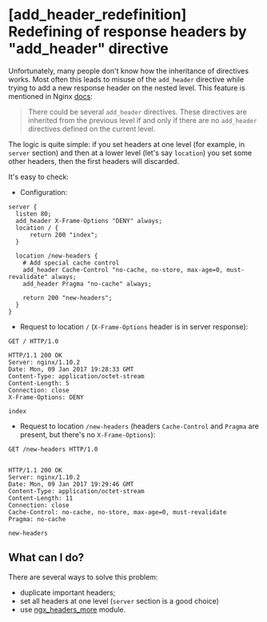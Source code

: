# [add_header_redefinition] Redefining of response headers by  "add_header" directive

Unfortunately, many people don't know how the inheritance of directives works. Most often this leads to misuse of the `add_header` directive while trying to add a new response header on the nested level.
This feature is mentioned in Nginx [docs](http://nginx.org/en/docs/http/ngx_http_headers_module.html#add_header):
> There could be several `add_header` directives. These directives are inherited from the previous level if and only if there are no `add_header` directives defined on the current level.

The logic is quite simple: if you set headers at one level (for example, in `server` section) and then at a lower level (let's say `location`) you set some other headers, then the first headers will discarded.

It's easy to check:
  - Configuration:
```nginx
server {
  listen 80;
  add_header X-Frame-Options "DENY" always;
  location / {
      return 200 "index";
  }

  location /new-headers {
    # Add special cache control
    add_header Cache-Control "no-cache, no-store, max-age=0, must-revalidate" always;
    add_header Pragma "no-cache" always;

    return 200 "new-headers";
  }
}
```
  - Request to location `/` (`X-Frame-Options` header is in server response):
```http
GET / HTTP/1.0

HTTP/1.1 200 OK
Server: nginx/1.10.2
Date: Mon, 09 Jan 2017 19:28:33 GMT
Content-Type: application/octet-stream
Content-Length: 5
Connection: close
X-Frame-Options: DENY

index
```
  - Request to location `/new-headers` (headers `Cache-Control` and `Pragma` are present, but there's no `X-Frame-Options`):
```http
GET /new-headers HTTP/1.0


HTTP/1.1 200 OK
Server: nginx/1.10.2
Date: Mon, 09 Jan 2017 19:29:46 GMT
Content-Type: application/octet-stream
Content-Length: 11
Connection: close
Cache-Control: no-cache, no-store, max-age=0, must-revalidate
Pragma: no-cache

new-headers
```

## What can I do?
There are several ways to solve this problem:
 - duplicate important headers;
 - set all headers at one level (`server` section is a good choice)
 - use [ngx_headers_more](https://www.nginx.com/resources/wiki/modules/headers_more/) module.
